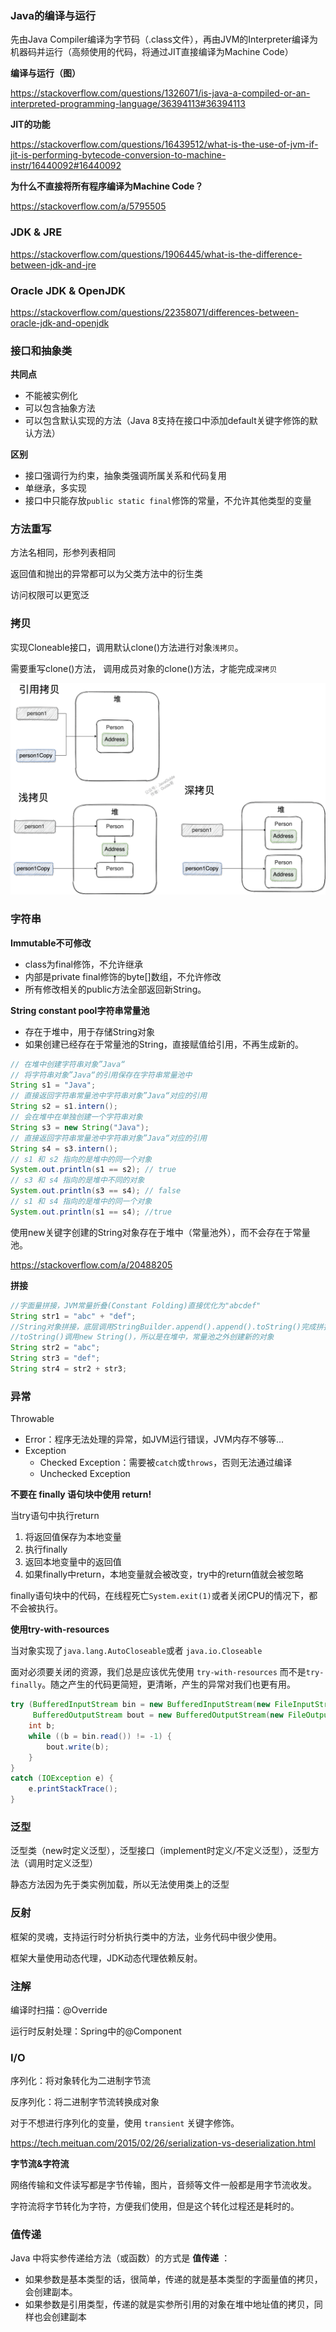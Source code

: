### **Java的编译与运行**

先由Java Compiler编译为字节码（.class文件），再由JVM的Interpreter编译为机器码并运行（高频使用的代码，将通过JIT直接编译为Machine Code）



**编译与运行（图）**

https://stackoverflow.com/questions/1326071/is-java-a-compiled-or-an-interpreted-programming-language/36394113#36394113

**JIT的功能**

https://stackoverflow.com/questions/16439512/what-is-the-use-of-jvm-if-jit-is-performing-bytecode-conversion-to-machine-instr/16440092#16440092

**为什么不直接将所有程序编译为Machine Code？**

https://stackoverflow.com/a/5795505



### JDK & JRE 

https://stackoverflow.com/questions/1906445/what-is-the-difference-between-jdk-and-jre



### Oracle JDK & OpenJDK

https://stackoverflow.com/questions/22358071/differences-between-oracle-jdk-and-openjdk



### 接口和抽象类

**共同点**

- 不能被实例化
- 可以包含抽象方法
- 可以包含默认实现的方法（Java 8支持在接口中添加default关键字修饰的默认方法）

**区别**

- 接口强调行为约束，抽象类强调所属关系和代码复用
- 单继承，多实现
- 接口中只能存放`public static final`修饰的常量，不允许其他类型的变量



### 方法重写

方法名相同，形参列表相同

返回值和抛出的异常都可以为父类方法中的衍生类

访问权限可以更宽泛



### 拷贝

实现Cloneable接口，调用默认clone()方法进行对象`浅拷贝`。

需要重写clone()方法， 调用成员对象的clone()方法，才能完成`深拷贝`

![img](assets/shallow&deep-copy.8d5a2e45.png)



### 字符串

**Immutable不可修改**

- class为final修饰，不允许继承
- 内部是private final修饰的byte[]数组，不允许修改
- 所有修改相关的public方法全部返回新String。

**String constant pool字符串常量池**

- 存在于堆中，用于存储String对象
- 如果创建已经存在于常量池的String，直接赋值给引用，不再生成新的。

```java
// 在堆中创建字符串对象”Java“
// 将字符串对象”Java“的引用保存在字符串常量池中
String s1 = "Java";
// 直接返回字符串常量池中字符串对象”Java“对应的引用
String s2 = s1.intern();
// 会在堆中在单独创建一个字符串对象
String s3 = new String("Java");
// 直接返回字符串常量池中字符串对象”Java“对应的引用
String s4 = s3.intern();
// s1 和 s2 指向的是堆中的同一个对象
System.out.println(s1 == s2); // true
// s3 和 s4 指向的是堆中不同的对象
System.out.println(s3 == s4); // false
// s1 和 s4 指向的是堆中的同一个对象
System.out.println(s1 == s4); //true
```

使用new关键字创建的String对象存在于堆中（常量池外），而不会存在于常量池。

https://stackoverflow.com/a/20488205

**拼接**

```java
//字面量拼接，JVM常量折叠(Constant Folding)直接优化为"abcdef"
String str1 = "abc" + "def";
//String对象拼接，底层调用StringBuilder.append().append().toString()完成拼接
//toString()调用new String()，所以是在堆中，常量池之外创建新的对象
String str2 = "abc";
String str3 = "def";
String str4 = str2 + str3;
```



### 异常

Throwable

- Error：程序无法处理的异常，如JVM运行错误，JVM内存不够等...
- Exception
  - Checked Exception：需要被`catch`或`throws`，否则无法通过编译
  - Unchecked Exception



**不要在 finally 语句块中使用 return!** 

当try语句中执行return

1. 将返回值保存为本地变量
2. 执行finally
3. 返回本地变量中的返回值
4. 如果finally中return，本地变量就会被改变，try中的return值就会被忽略



finally语句块中的代码，在线程死亡`System.exit(1)`或者关闭CPU的情况下，都不会被执行。



**使用try-with-resources**

当对象实现了`java.lang.AutoCloseable`或者 `java.io.Closeable`

面对必须要关闭的资源，我们总是应该优先使用 `try-with-resources` 而不是`try-finally`。随之产生的代码更简短，更清晰，产生的异常对我们也更有用。

```java
try (BufferedInputStream bin = new BufferedInputStream(new FileInputStream(new File("test.txt")));
     BufferedOutputStream bout = new BufferedOutputStream(new FileOutputStream(new File("out.txt")))) {
    int b;
    while ((b = bin.read()) != -1) {
        bout.write(b);
    }
}
catch (IOException e) {
    e.printStackTrace();
}
```



### 泛型



泛型类（new时定义泛型），泛型接口（implement时定义/不定义泛型），泛型方法（调用时定义泛型）

静态方法因为先于类实例加载，所以无法使用类上的泛型



### 反射

框架的灵魂，支持运行时分析执行类中的方法，业务代码中很少使用。

框架大量使用动态代理，JDK动态代理依赖反射。



### 注解

编译时扫描：@Override

运行时反射处理：Spring中的@Component



### I/O

序列化：将对象转化为二进制字节流

反序列化：将二进制字节流转换成对象

对于不想进行序列化的变量，使用 `transient` 关键字修饰。

https://tech.meituan.com/2015/02/26/serialization-vs-deserialization.html



**字节流&字符流**

网络传输和文件读写都是字节传输，图片，音频等文件一般都是用字节流收发。

字符流将字节转化为字符，方便我们使用，但是这个转化过程还是耗时的。



### 值传递

Java 中将实参传递给方法（或函数）的方式是 **值传递** ：

- 如果参数是基本类型的话，很简单，传递的就是基本类型的字面量值的拷贝，会创建副本。
- 如果参数是引用类型，传递的就是实参所引用的对象在堆中地址值的拷贝，同样也会创建副本